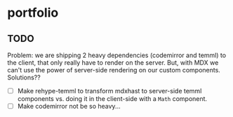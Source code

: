 # portfolio


## TODO

Problem: we are shipping 2 heavy dependencies (codemirror and temml) to the client, that only really have to render on the server. But, with MDX we can't use the power of server-side rendering on our custom components. Solutions??

- [ ] Make rehype-temml to transform mdxhast to server-side temml components vs. doing it in the client-side with a `Math` component.
- [ ] Make codemirror not be so heavy...